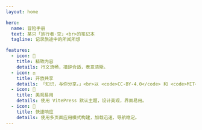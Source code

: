 ```yaml
---
layout: home

hero:
  name: 冒险手册
  text: 某只「旅行者·空」<br>的笔记本
  tagline: 记录旅途中的所闻所想

features:
  - icon: 📝
    title: 精致内容
    details: 行文流畅，措辞合适，表意清晰。
  - icon: ⚖️
    title: 开放共享
    details: 「知识，与你分享。」<br>以 <code>CC-BY-4.0</code> 和 <code>MIT</code> 许可发布。
  - icon: 🌈
    title: 美观易用
    details: 使用 VitePress 默认主题，设计美观，界面易用。
  - icon: 🐇
    title: 快速响应
    details: 使用多页面应用模式构建，加载迅速，导航稳定。
---
```

